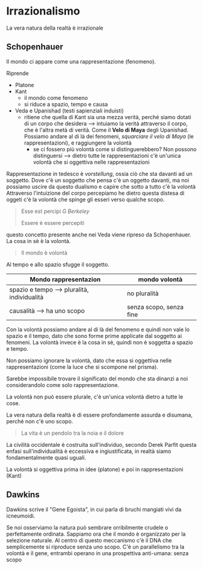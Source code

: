 # Irrazionalismo
La vera natura della realtà è irrazionale

## Schopenhauer
Il mondo ci appare come una rappresentazione (fenomeno).

Riprende
- Platone
- Kant
  - il mondo come fenomeno
  - si riduce a spazio, tempo e causa
- Veda e Upanishad (testi sapienziali induisti)
  - ritiene che quella di Kant sia una mezza verità, perché siamo dotati di un corpo che desidera --> intuiamo la verità attraverso il corpo, che è l'altra metà di verità. Come il **Velo di Maya** degli Upanishad. Possiamo andare al di là dei fenomeni, *squarciare il velo di Maya* (le rappresentazioni), e raggiungere la volontà
    - se ci fossero più volontà come si distinguerebbero? Non possono distinguersi --> dietro tutte le rappresentazioni c'è un'unica volontà che si oggettiva nelle rappresentazioni

Rappresentazione in tedesco è *vorstellung*, ossia ciò che sta davanti ad un soggetto.
Dove c'è un soggetto che pensa c'è un oggetto davanti, ma noi possiamo uscire da questo dualismo e capire che sotto a tutto c'è la volontà
Attraverso l'intuizione del corpo percepiamo he dietro questa distesa di oggeti c'è la volontà che spinge gli esseri verso qualche scopo.

> Esse est percipi
> *G Berkeley*
>
> Essere è essere percepiti

questo concetto presente anche nei Veda viene ripreso da Schopenhauer.
La cosa in sè è la volontà.

> Il mondo è volontà

Al tempo e allo spazio sfugge il soggetto.

Mondo rappresentazion | mondo volontà
----------------------|--------------
spazio e tempo --> pluralità, individualità | no pluralità
causalità --> ha uno scopo | senza scopo, senza fine

Con la volontà possiamo andare al di là del fenomeno e quindi non vale lo spazio e il tempo, dato che sono forme prime applicate dal soggetto ai fenomeni. La volontà invece è la cosa in sè, quindi non è soggetta a spazio e tempo.

Non possiamo ignorare la volontà, dato che essa si oggettiva nelle rappresentazioni (come la luce che si scompone nel prisma).

Sarebbe impossibile trovare il significato del mondo che sta dinanzi a noi considerandolo come solo rappresentazione.

La volontà non può essere plurale, c'è un'unica volontà dietro a tutte le cose.

La vera natura della realtà è di essere profondamente assurda e disumana, perché non c'è uno scopo.

> La vita è un pendolo tra la noia e il dolore

La civilità occidentale è costruita sull'individuo, secondo Derek Parfit questa enfasi sull'individualità è eccessiva e ingiustificata, in realtà siamo fondamentalmente quasi uguali.

La volontà si oggettiva prima in idee (platone) e poi in rappresentazioni (Kant)

## Dawkins
Dawkins scrive il "Gene Egoista", in cui parla di bruchi mangiati vivi da icneumoidi.

Se noi osserviamo la natura può sembrare orribilmente crudele o perfettamente ordinata. Sappiamo ora che il mondo è organizzato per la selezione naturale.
Al centro di questo meccanismo c'è il DNA che semplicemente si riproduce senza uno scopo. C'è un parallelismo tra la volontà e il gene, entrambi operano in una prospettiva anti-umana: senza scopo